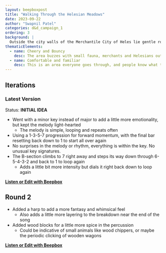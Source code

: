 ```yaml
---
layout: beepboxpost
title: "Walking Through the Helesian Meadows"
date: 2023-09-22
author: "Swapnil Patel"
categories: d&d_campaign_1
ordering: 3
background: |
  Outside the city walls of the Merchantile City of Heles lie gentle rolling plains dotted with flowers, shrubs, and small fauna. Merchants and visitors fill the paved streets carrying wagons of goods to sell or chests of gold from profits. The weather is temperate year-round thanks to the ocean nearby, and few dangerous creatures live close to the city walls. 
thematicElements:
  - name: Cheery and Bouncy
    desc: The area buzzes with small fauna, merchants and Helesians out on a stroll. Spirits run high and the day is beautiful, you can almost swear everyone is walking with a hop in their steps
  - name: Comfortable and familiar
    desc: This is an area everyone goes through, and people know what to expect. The music should flow naturally with few surprises
---
```


## Iterations

### Latest Version

Status: **INITIAL IDEA**

- Went with a minor key instead of major to add a little more emotionality, but kept the melody light-hearted
  - The melody is simple, looping and repeats often
- Using a 1-3-5-7 progression for forward momentum, with the final bar resetting back down to 1 to start all over again
- No surprises in the melody or rhythm, everything is within the key. No unusual key signatures. 
- The B-section climbs to 7 right away and steps its way down through 6-5-4-3-2 and back to 1 to loop again
  - Adds a little bit more intensity but dials it right back down to loop again

[**Listen or Edit with Beepbox**](https://www.beepbox.co/#9n52s7k4l01e0kt1Ua3g0lj0vr1i0o53324T1v1ud0f10t5q011d23A0F3B7Q0201Pf431E26327jT1v3u96f10m8q0331d35A9F3B5Q5428P9973E263978T1v1uc0f10l7q011d23A4F3B5Q0506Pd474E361963279T1v1u60f0q0x10h51d19AbF8B7Q0471Peb9aE2b676T1v2u61f0qwx10v311d08A5F2B6Q0530Pf636E2b677T4v1uf0f0q011z6666ji8k8k3jSBKSJJAArriiiiii07JCABrzrrrrrrr00YrkqHrsrrrrjr005zrAqzrjzrrqr1jRjrqGGrrzsrsA099ijrABJJJIAzrrtirqrqjqixzsrAjrqjiqaqqysttAJqjikikrizrHtBJJAzArzrIsRCITKSS099ijrAJS____Qg99habbCAYrDzh00E0T3v1uf5f0qwx10n511d08S1jsSIzsSrIAASJJE1b6b1234523459678abcdefghi0fghifghifghi6789abcde012341234123456789abcd012341234123456789abcd0123412341234d56789abc31112111211122111211120001200120012001010101p2btD7FHZCFILYCzVFFFwqq_0pdirnQuSSWYL9GRGqGYCP3IhKTKSSWYL9GRGGGYT8EYgPqqqreiOdz9JY1chLSWrz-yqfCGCUfBATSZECLWYkUGCDNjxbDIHoFHAw02suCnS0wqtq2JGGFJAWHGXGWUaHsLwGGH86SWSSWGKCToIKGFJKKGHKGIIJJR9eGCOCShHIHHIIHHFEYxgcB9g5ddl5H-4SLyZjn9KfXX2LGaPsMxdvVM1CWBdJKBjv9l5HXnlC2qCI00kOY1q3yo4n01q3yo4no5Ee9whs05EcmEmImMmQns5Eaq1q1q1qxr1tEmwUCwn81q1q3tE5R1q3yq1tMmwUCwno5Ee9E5T1q3yq1tMmwUCwnk5Eaqxqxp4mi5ANg005cL0mwmwNq1q1q1s45E5Ecmwmwmwnk5E5Ecmwmwmwn11q1q2Cwmg5G5Ahtwmgarxq1q1qxr1tMmwmwNq1q1q1sw5E5Ecmwmwmwnk5E5Ecmwmwmwns5E5Ecmwmwmwno5E5Ecmwmwmwns5E5Ecmwmwmwns5E5Ecmwmwmwnk5E5I5I5G5I5I5Ahg005d7Me3EwFMtddkUeGC2D1QkRUCidVMuBj8D1Wlcys7FkO1MuBj8D1Wlcys7C50M430M5R-1kRlFBYEJEKELEUyGFIFKFL000mpjwNjhhjlgGpihsCyDlgQsEFPG5KD8D7S5800009MqpihqhqNpvikM1jmkw00000)

## Round 2

- Added a harp to add a more fantasy and whimsical feel
  - Also adds a little more layering to the breakdown near the end of the song
- Added wood blocks for a little more spice in the percussion
  - Could be indicative of small animals like wood chippers, or maybe the periodic clicking of wooden wagons

[**Listen or Edit with Beepbox**](https://www.beepbox.co/#9n41s7k4l01e0kt1Ua3g0lj0vr1i0o4332T1v1ud0f10t5q011d23A0F3B7Q0201Pf431E26327jT1v3u96f10m8q0331d35A9F3B5Q5428P9973E263978T1v1uc0f10l7q011d23A4F3B5Q0506Pd474E361963279T1v1u60f0q0x10h51d19AbF8B7Q0471Peb9aE2b676T4v1uf0f0q011z6666ji8k8k3jSBKSJJAArriiiiii07JCABrzrrrrrrr00YrkqHrsrrrrjr005zrAqzrjzrrqr1jRjrqGGrrzsrsA099ijrABJJJIAzrrtirqrqjqixzsrAjrqjiqaqqysttAJqjikikrizrHtBJJAzArzrIsRCITKSS099ijrAJS____Qg99habbCAYrDzh00E0b1234523459678abcdefghi0fghifghifghi6789abcde012341234123456789abcd012341234123456789abcd3111211121112211121112p29xD7FH_qrbV9E-qqqo6CLM6jkCRZ7JJKLbOqJqCGL9ISIhKTKSSWYL9GRGGGYT8EYgPqqqreiOdz9JY1chLSWrz-yqfCGCUfBATSZECLWYkUGCDNjxbDIHoFHAw02suCnS0wqtq2JGGFJAWHGXGWUaHsLwGGH86SWSSWGKCToIKGFJKKGHKGIIJJR9eGCOCShHIHHIIHHFE-BBtBBddl5H-4SLZTBOrz--MHXWPsMxdvVM1CWBdJKBjv9l5HXngSNKo400kOY1q3yo4n01q3yo4no5Ee9whs05EcmEmImMmQns5Eaq1q1q1qxr1tEmwUCwn81q1q3tE5R1q3yq1tMmwUCwno5Ee9E5T1q3yq1tMmwUCwnk5Eaqxqxp4mi5ANg005cL0mwmwNq1q1q1s45E5Ecmwmwmwnk5E5Ecmwmwmwn11q1q2Cwmg5G5Ahtwmgarxq1q1qxr1tMmwmwNq1q1q1sw5E5Ecmwmwmwnk5E5Ecmwmwmwns5E5Ecmwmwmwno5E5Ecmwmwmwns5E5Ecmwmwmwns5E5Ecmwmwmwnk5E5I5I5G5I5I5Ahg005CkUckQkkRkaCkAn9EFRkd7aasWxrFO9NZxi00000)


